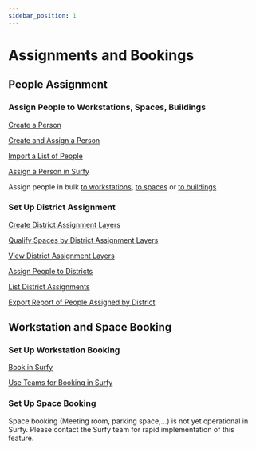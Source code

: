 ```yaml
---
sidebar_position: 1
---
```


# Assignments and Bookings

## People Assignment

### Assign People to Workstations, Spaces, Buildings

[Create a Person](/en/docs/tutorials/person/create.md)

[Create and Assign a Person](/en/docs/tutorials/affectations/workplaceaffectation/create.md#create-and-assign-a-person-to-a-workstation)

[Import a List of People](/en/docs/tutorials/person/create.md#import-people)


[Assign a Person in Surfy](/en/docs/tutorials/affectations/intro.md)

Assign people in bulk [to workstations](/en/docs/tutorials/affectations/workplaceaffectation/create.md#assign-people-to-workstations-by-excel-import), [to spaces](/en/docs/tutorials/affectations/roomaffectation/create.md#assign-people-to-spaces-by-excel-import) or [to buildings](/en/docs/tutorials/affectations/personToBuilding/create.md#assign-people-to-building-by-excel-import)




### Set Up District Assignment

[Create District Assignment Layers](/en/docs/tutorials/dimensionTypeToBuilding/create.md)

[Qualify Spaces by District Assignment Layers](/en/docs/tutorials/dimensionTypeToBuilding/create.md#qualify-a-space-by-an-assignment-layer)

[View District Assignment Layers](/en/docs/tutorials/dimensionTypeToBuilding/create.md#view-assignment-layers)

[Assign People to Districts](/en/docs/tutorials/affectations/dimensiontoperson/create.md)

[List District Assignments](/en/docs/courses/find/listfindcourse.md)

[Export Report of People Assigned by District](/en/docs/tutorials/dimensionTypeToBuilding/create.md#assignment-layer-data-report)

## Workstation and Space Booking

### Set Up Workstation Booking



[Book in Surfy](/en/docs/tutorials/booking/workplace.md)

[Use Teams for Booking in Surfy](/en/docs/tutorials/booking/teams.md)


### Set Up Space Booking

Space booking (Meeting room, parking space,...) is not yet operational in Surfy.
Please contact the Surfy team for rapid implementation of this feature.


